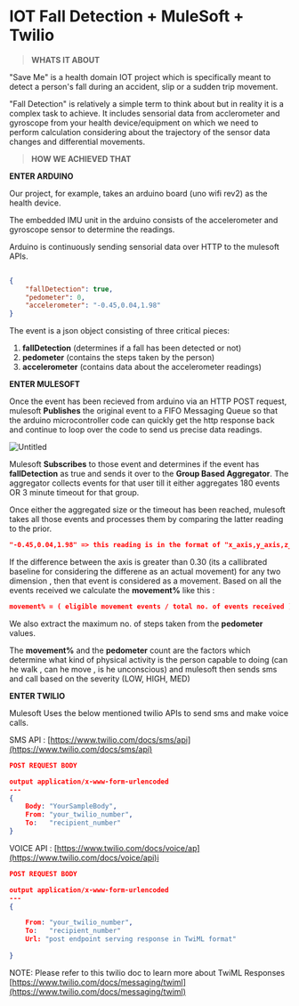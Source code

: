 # IOT Fall Detection + MuleSoft + Twilio

> **WHATS IT ABOUT**
> 

"Save Me" is a health domain IOT project which is specifically meant to detect a person's fall during an accident, slip or a sudden trip movement. 

"Fall Detection" is relatively a simple term to think about but in reality it is a complex task to achieve. It includes sensorial data from acclerometer and gyroscope from your health device/equipment on which we need to perform  calculation considering about the trajectory of the sensor data changes and differential movements.

> **HOW WE ACHIEVED THAT**
> 

**ENTER ARDUINO**

Our project, for example, takes an arduino board (uno wifi rev2) as the health device.

The embedded IMU unit in the arduino consists of the accelerometer and gyroscope sensor to determine the readings.

Arduino is continuously sending sensorial data over HTTP to the mulesoft APIs. 

```json
 
{
    "fallDetection": true,
    "pedometer": 0,
    "accelerometer": "-0.45,0.04,1.98"
}
```

The event is a json object consisting of three critical pieces:

1. **fallDetection** (determines if a fall has been detected or not)
2. **pedometer** (contains the steps taken by the person)
3. **accelerometer** (contains data about the accelerometer readings)

**ENTER MULESOFT**

Once the event has been recieved from arduino via an HTTP POST request, mulesoft **Publishes** the original event to a FIFO Messaging Queue so that the arduino microcontroller code can quickly get the http response back and continue to loop over the code to send us precise data readings.

![Untitled](IOT%20Fall%20Detection%20+%20MuleSoft%20+%20Twilio%20811be9e9b4004148885d85f647d864f0/Untitled.png)

Mulesoft **Subscribes** to those event and determines if the event has **fallDetection** as true and sends it over to the **Group Based Aggregator**. The aggregator collects events for that user till it either aggregates 180 events OR 3 minute timeout for that group. 

Once either the aggregated size or the timeout has been reached, mulesoft takes all those events and processes them by comparing the latter reading to the prior. 

```json
"-0.45,0.04,1.98" => this reading is in the format of "x_axis,y_axis,z_axis"
```

If the difference between the axis is greater than 0.30 (its a callibrated baseline for considering the differene as an actual movement) for any two dimension , then that event is considered as a movement. Based on all the events received we calculate the **movement%** like this :

```json
movement% = ( eligible movement events / total no. of events received ) * 100
```

We also extract the maximum no. of steps taken from the **pedometer** values. 

The **movement%** and the **pedometer** count are the factors which determine what kind of physical activity is the person capable to doing (can he walk , can he move , is he unconscious) and mulesoft then sends sms and call based on the severity (LOW, HIGH, MED)

**ENTER TWILIO**

Mulesoft Uses the below mentioned twilio APIs to send sms and make voice calls.

SMS API : [https://www.twilio.com/docs/sms/api](https://www.twilio.com/docs/sms/api)

```json
POST REQUEST BODY

output application/x-www-form-urlencoded
---
{
	Body: "YourSampleBody",
	From: "your_twilio_number",
	To:   "recipient_number"
}
```

VOICE API : [https://www.twilio.com/docs/voice/ap](https://www.twilio.com/docs/voice/api)i

```json
POST REQUEST BODY

output application/x-www-form-urlencoded
---
{

	From: "your_twilio_number",
	To:   "recipient_number"
	Url: "post endpoint serving response in TwiML format"
											  
}
```

NOTE:  Please refer to this twilio doc to learn more about TwiML Responses [https://www.twilio.com/docs/messaging/twiml](https://www.twilio.com/docs/messaging/twiml)
